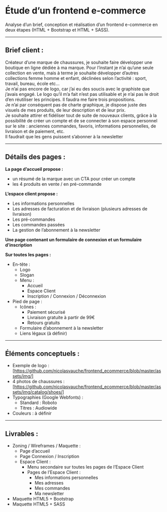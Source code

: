 # Étude d’un frontend e-commerce  
Analyse d’un brief, conception et réalisation d’un frontend e-commerce en deux étapes (HTML + Bootstrap et HTML + SASS).  

---

## Brief client :  
Créateur d’une marque de chaussures, je souhaite faire développer une boutique en ligne dédiée à ma marque. Pour l’instant je n’ai qu’une seule collection en vente, mais à terme je souhaite développer d’autres collections femme homme et enfant, déclinées selon l’activité : sport, travail, bureau, école etc…  
Je n’ai pas encore de logo, car j’ai eu des soucis avec le graphiste que j’avais engagé. Le logo qu’il m’a fait n’est pas utilisable et je n’ai pas le droit d’en réutiliser les principes. Il faudra me faire trois propositions.  
Je n’ai par conséquent pas de charte graphique, je dispose juste des visuels de mes produits, de leur description et de leur prix.  
Je souhaite attirer et fidéliser tout de suite de nouveaux clients, grâce à la possibilité de créer un compte et de se connecter à son espace personnel sur le site : anciennes commandes, favoris, informations personnelles, de livraison et de paiement, etc.  
Il faudrait que les gens puissent s’abonner à la newsletter  

---

## Détails des pages :  
**La page d’accueil propose :**  
* un résumé de la marque avec un CTA pour créer un compte
* les 4 produits en vente / en pré-commande

**L’espace client propose :**  
* Les informations personnelles
* Les adresses de facturation et de livraison (plusieurs adresses de livraison)
* Les pré-commandes
* Les commandes passées
* La gestion de l’abonnement à la newsletter

**Une page contenant un formulaire de connexion et un formulaire d’inscription**  

**Sur toutes les pages :**  
* En-tête :
    * Logo
    * Slogan
    * Menu :
        * Accueil
        * Espace Client
        * Inscription / Connexion / Déconnexion
* Pied de page :
    * Icônes :
        * Paiement sécurisé
        * Livraison gratuite à partir de 99€
        * Retours gratuits
    * Formulaire d’abonnement à la newsletter
    * Liens légaux (à définir)

---

## Éléments conceptuels :  
* Exemple de logo : [https://github.com/nicolasvauche/frontend_ecommerce/blob/master/assets/img/]
* 4 photos de chaussures : [https://github.com/nicolasvauche/frontend_ecommerce/blob/master/assets/img/catalog/shoes/]
* Typographies (Google Webfonts) :
    * Standard : Roboto
    * Titres : Audiowide
* Couleurs : à définir

---

## Livrables :  
* Zoning / Wireframes / Maquette :
    * Page d’accueil
    * Page Connexion / Inscription
    * Espace Client :
        * Menu secondaire sur toutes les pages de l’Espace Client
        * Pages de l’Espace Client :
            * Mes informations personnelles
            * Mes adresses
            * Mes commandes
            * Ma newsletter
* Maquette HTML5 + Bootstrap
* Maquette HTML5 + SASS
